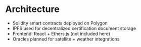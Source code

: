 # Architecture

- Solidity smart contracts deployed on Polygon
- IPFS used for decentralized certification document storage
- Frontend: React + Ethers.js (not included here)
- Oracles planned for satellite + weather integrations
